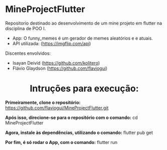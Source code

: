 # MineProjectFlutter
Repositorio destinado ao desenvolvimento de um mine projeto em flutter na disciplina de POO I.

- App: O funny_memes é um gerador de memes aleatórios e e atuais.
- API utilizada: (https://imgflip.com/api)

Discentes envolvidos:

- Isayan Deivid (https://github.com/kolitero)
- Flávio Glaydson (https://github.com/flaviogui)


<h1 align="center">Intruções para execução:</h1>

**Primeiramente, clone o repositório:** https://github.com/flaviogui/MineProjectFlutter.git

**Após isso, direcione-se para o repositório com o comando:** cd MineProjectFlutter

**Agora, instale às dependências, utilizando o comando:** flutter pub get

**Por fim, é só rodar o App, com o comando:** flutter run


